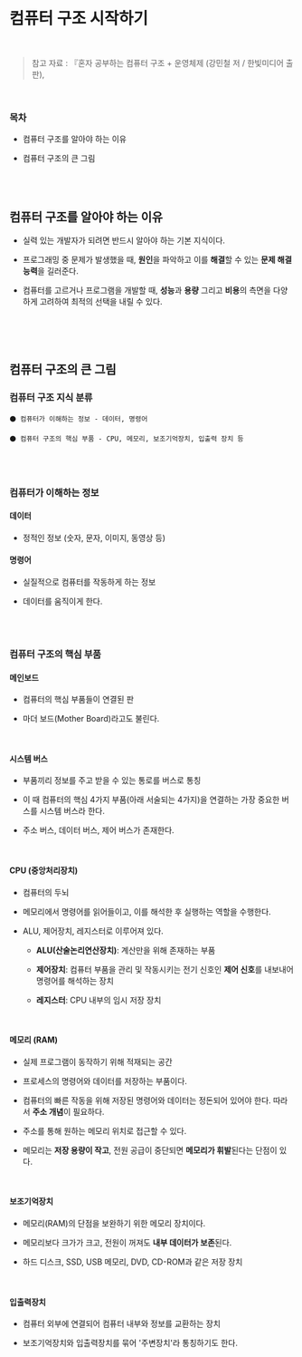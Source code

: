 # 컴퓨터 구조 시작하기

<br/>

> 참고 자료 : 『혼자 공부하는 컴퓨터 구조 + 운영체제 (강민철 저 / 한빛미디어 출판),

<br/>

### 목차

<!-- - <a href=""></a> -->

- 컴퓨터 구조를 알아야 하는 이유

- 컴퓨터 구조의 큰 그림

<br/><br/>

## 컴퓨터 구조를 알아야 하는 이유

- 실력 있는 개발자가 되려면 반드시 알아야 하는 기본 지식이다.

- 프로그래밍 중 문제가 발생했을 때, **원인**을 파악하고 이를 **해결**할 수 있는 **문제 해결 능력**을 길러준다.

- 컴퓨터를 고르거나 프로그램을 개발할 때, **성능**과 **용량** 그리고 **비용**의 측면을 다양하게 고려하여 최적의 선택을 내릴 수 있다.

<br/><br/><br/>

## 컴퓨터 구조의 큰 그림

### 컴퓨터 구조 지식 분류

```
⚫ 컴퓨터가 이해하는 정보 - 데이터, 명령어

⚫ 컴퓨터 구조의 핵심 부품 - CPU, 메모리, 보조기억장치, 입출력 장치 등
```

<br/><br/>

### 컴퓨터가 이해하는 정보

#### 데이터

- 정적인 정보 (숫자, 문자, 이미지, 동영상 등)

#### 명령어

- 실질적으로 컴퓨터를 작동하게 하는 정보

- 데이터를 움직이게 한다.

<br/><br/>

### 컴퓨터 구조의 핵심 부품

#### 메인보드

- 컴퓨터의 핵심 부품들이 연결된 판

- 마더 보드(Mother Board)라고도 불린다.

<br/>

#### 시스템 버스

- 부품끼리 정보를 주고 받을 수 있는 통로를 버스로 통칭

- 이 때 컴퓨터의 핵심 4가지 부품(아래 서술되는 4가지)을 연결하는 가장 중요한 버스를 시스템 버스라 한다.

- 주소 버스, 데이터 버스, 제어 버스가 존재한다.

<br/>

#### CPU (중앙처리장치)

- 컴퓨터의 두뇌

- 메모리에서 명령어를 읽어들이고, 이를 해석한 후 실행하는 역할을 수행한다.

- ALU, 제어장치, 레지스터로 이루어져 있다.

  - <strong>ALU(산술논리연산장치)</strong>: 계산만을 위해 존재하는 부품

  - **제어장치**: 컴퓨터 부품을 관리 및 작동시키는 전기 신호인 **제어 신호**를 내보내어 명령어를 해석하는 장치

  - **레지스터**: CPU 내부의 임시 저장 장치

<br/>

#### 메모리 (RAM)

- 실제 프로그램이 동작하기 위해 적재되는 공간

- 프로세스의 명령어와 데이터를 저장하는 부품이다.

- 컴퓨터의 빠른 작동을 위해 저장된 명령어와 데이터는 정돈되어 있어야 한다. 따라서 **주소 개념**이 필요하다.

- 주소를 통해 원하는 메모리 위치로 접근할 수 있다.

- 메모리는 **저장 용량이 작고**, 전원 공급이 중단되면 **메모리가 휘발**된다는 단점이 있다.

<br/>

#### 보조기억장치

- 메모리(RAM)의 단점을 보완하기 위한 메모리 장치이다.

- 메모리보다 크가가 크고, 전원이 꺼져도 **내부 데이터가 보존**된다.

- 하드 디스크, SSD, USB 메모리, DVD, CD-ROM과 같은 저장 장치

<br/>

#### 입출력장치

- 컴퓨터 외부에 연결되어 컴퓨터 내부와 정보를 교환하는 장치

- 보조기억장치와 입출력장치를 묶어 '주변장치'라 통칭하기도 한다.

<br/><br/>
